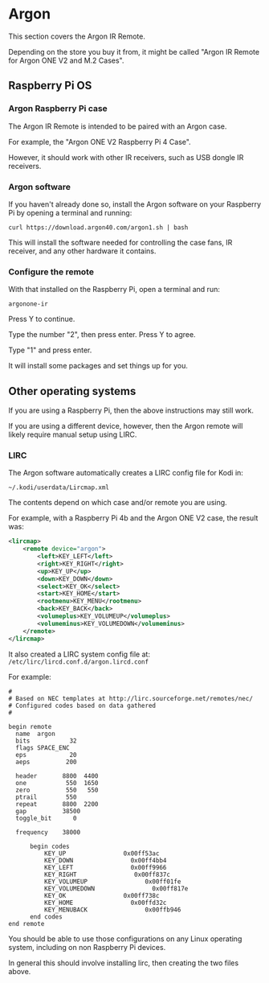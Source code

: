 # Argon

This section covers the Argon IR Remote.

Depending on the store you buy it from, it might be called "Argon IR Remote for Argon ONE V2 and M.2 Cases".

## Raspberry Pi OS

### Argon Raspberry Pi case

The Argon IR Remote is intended to be paired with an Argon case.

For example, the "Argon ONE V2 Raspberry Pi 4 Case".

However, it should work with other IR receivers, such as USB dongle IR receivers.

### Argon software

If you haven't already done so, install the Argon software on your Raspberry Pi by opening a terminal and running:

`curl https://download.argon40.com/argon1.sh | bash`

This will install the software needed for controlling the case fans, IR receiver, and any other hardware it contains.

### Configure the remote

With that installed on the Raspberry Pi, open a terminal and run:

`argonone-ir`

Press Y to continue.

Type the number "2", then press enter. Press Y to agree.

Type "1" and press enter.

It will install some packages and set things up for you.

## Other operating systems

If you are using a Raspberry Pi, then the above instructions may still work.

If you are using a different device, however, then the Argon remote will likely require manual setup using LIRC.

### LIRC

The Argon software automatically creates a LIRC config file for Kodi in:

`~/.kodi/userdata/Lircmap.xml`

The contents depend on which case and/or remote you are using.

For example, with a Raspberry Pi 4b and the Argon ONE V2 case, the result was:

```xml
<lircmap>
    <remote device="argon">
        <left>KEY_LEFT</left>
        <right>KEY_RIGHT</right>
        <up>KEY_UP</up>
        <down>KEY_DOWN</down>
        <select>KEY_OK</select>
        <start>KEY_HOME</start>
        <rootmenu>KEY_MENU</rootmenu>
        <back>KEY_BACK</back>
        <volumeplus>KEY_VOLUMEUP</volumeplus>
        <volumeminus>KEY_VOLUMEDOWN</volumeminus>
    </remote>
</lircmap>
```

It also created a LIRC system config file at: `/etc/lirc/lircd.conf.d/argon.lircd.conf`

For example:

```
#
# Based on NEC templates at http://lirc.sourceforge.net/remotes/nec/
# Configured codes based on data gathered
#

begin remote
  name  argon
  bits           32
  flags SPACE_ENC
  eps            20
  aeps          200

  header       8800  4400
  one           550  1650
  zero          550   550
  ptrail        550
  repeat       8800  2200
  gap          38500
  toggle_bit      0

  frequency    38000

      begin codes
          KEY_UP                0x00ff53ac
          KEY_DOWN                0x00ff4bb4
          KEY_LEFT                0x00ff9966
          KEY_RIGHT                0x00ff837c
          KEY_VOLUMEUP                0x00ff01fe
          KEY_VOLUMEDOWN                0x00ff817e
          KEY_OK                0x00ff738c
          KEY_HOME                0x00ffd32c
          KEY_MENUBACK                0x00ffb946
      end codes
end remote
```

You should be able to use those configurations on any Linux operating system, including on non Raspberry Pi devices.

In general this should involve installing lirc, then creating the two files above.
